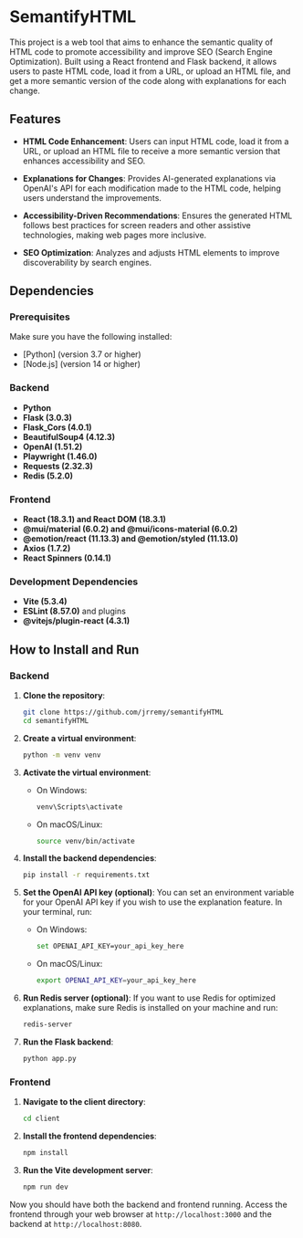 # SemantifyHTML

This project is a web tool that aims to enhance the semantic quality of HTML code to promote accessibility and improve SEO (Search Engine Optimization). Built using a React frontend and Flask backend, it allows users to paste HTML code, load it from a URL, or upload an HTML file, and get a more semantic version of the code along with explanations for each change.

## Features

- **HTML Code Enhancement**: Users can input HTML code, load it from a URL, or upload an HTML file to receive a more semantic version that enhances accessibility and SEO.

- **Explanations for Changes**: Provides AI-generated explanations via OpenAI's API for each modification made to the HTML code, helping users understand the improvements.

- **Accessibility-Driven Recommendations**: Ensures the generated HTML follows best practices for screen readers and other assistive technologies, making web pages more inclusive.

- **SEO Optimization**: Analyzes and adjusts HTML elements to improve discoverability by search engines.

## Dependencies

### Prerequisites

Make sure you have the following installed:

- [Python] (version 3.7 or higher)
- [Node.js] (version 14 or higher)

### Backend

- **Python**
- **Flask (3.0.3)**
- **Flask_Cors (4.0.1)**
- **BeautifulSoup4 (4.12.3)**
- **OpenAI (1.51.2)**
- **Playwright (1.46.0)**
- **Requests (2.32.3)**
- **Redis (5.2.0)**

### Frontend

- **React (18.3.1) and React DOM (18.3.1)**
- **@mui/material (6.0.2) and @mui/icons-material (6.0.2)**
- **@emotion/react (11.13.3) and @emotion/styled (11.13.0)**
- **Axios (1.7.2)**
- **React Spinners (0.14.1)**

### Development Dependencies

- **Vite (5.3.4)**
- **ESLint (8.57.0)** and plugins
- **@vitejs/plugin-react (4.3.1)**

## How to Install and Run

### Backend

1. **Clone the repository**:

   ```bash
   git clone https://github.com/jrremy/semantifyHTML
   cd semantifyHTML
   ```

2. **Create a virtual environment**:

   ```bash
   python -m venv venv
   ```

3. **Activate the virtual environment**:

   - On Windows:
     ```bash
     venv\Scripts\activate
     ```
   - On macOS/Linux:
     ```bash
     source venv/bin/activate
     ```

4. **Install the backend dependencies**:

   ```bash
   pip install -r requirements.txt
   ```

5. **Set the OpenAI API key (optional)**:
   You can set an environment variable for your OpenAI API key if you wish to use the explanation feature. In your terminal, run:

   - On Windows:
     ```bash
     set OPENAI_API_KEY=your_api_key_here
     ```
   - On macOS/Linux:
     ```bash
     export OPENAI_API_KEY=your_api_key_here
     ```

6. **Run Redis server (optional)**:
   If you want to use Redis for optimized explanations, make sure Redis is installed on your machine and run:

   ```bash
   redis-server
   ```

7. **Run the Flask backend**:
   ```bash
   python app.py
   ```

### Frontend

1. **Navigate to the client directory**:

   ```bash
   cd client
   ```

2. **Install the frontend dependencies**:

   ```bash
   npm install
   ```

3. **Run the Vite development server**:
   ```bash
   npm run dev
   ```

Now you should have both the backend and frontend running. Access the frontend through your web browser at `http://localhost:3000` and the backend at `http://localhost:8080`.

